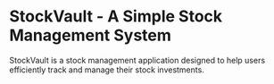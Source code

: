 # StockVault - A Simple Stock Management System

StockVault is a stock management application designed to help users efficiently track and manage their stock investments.